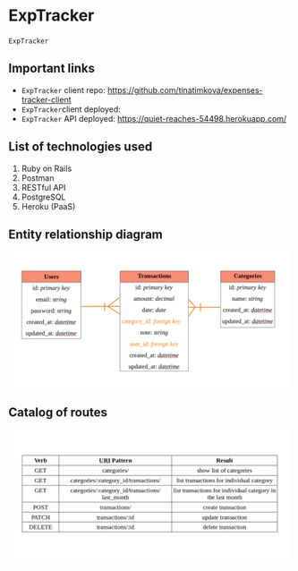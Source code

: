# ExpTracker

`ExpTracker`

## Important links
* `ExpTracker` client repo: https://github.com/tinatimkova/expenses-tracker-client
* `ExpTracker`client deployed:
* `ExpTracker` API deployed: https://quiet-reaches-54498.herokuapp.com/

## List of technologies used
1. Ruby on Rails
2. Postman
3. RESTful API
4. PostgreSQL
5. Heroku (PaaS)

## Entity relationship diagram
![Entity Relationship Diagram](/ERD/_ERD.png)

## Catalog of routes
![ExpTracker API](/ERD/Catalog_of_routes.png)
